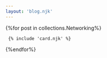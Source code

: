 ```yaml
---
layout: 'blog.njk'
---
```

{%for post in collections.Networking%}

     {% include 'card.njk' %}

{%endfor%}